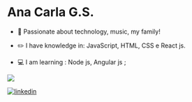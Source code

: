 # Ana Carla G.S.


- :blue_heart: Passionate about technology, music, my family!

- :pencil2: I have knowledge in: JavaScript, HTML, CSS e React js.
- :computer: I am learning :  Node js, Angular js ;



<p>
  <a href= "https://github.com/Anacarlags/github-readme-stats">
    <img src= "https://github-readme-stats.vercel.app/api/top-langs/?username=Anacarlags&layout=compact">
  </a>
</p>

[![linkedin](https://i.ibb.co/GCTcBjk/linkedin2.png)](https://www.linkedin.com/in/ana-carla-gs-lta)

